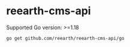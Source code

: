# reearth-cms-api

Supported Go version: >=1.18

```
go get github.com/reearth/reearth-cms-api/go
```
